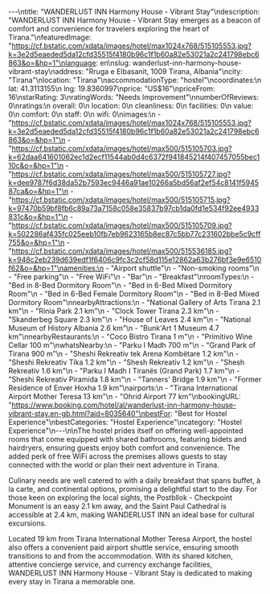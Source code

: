---\ntitle: "WANDERLUST INN Harmony House - Vibrant Stay"\ndescription: "WANDERLUST INN Harmony House - Vibrant Stay emerges as a beacon of comfort and convenience for travelers exploring the heart of Tirana."\nfeaturedImage: "https://cf.bstatic.com/xdata/images/hotel/max1024x768/515105553.jpg?k=3e2d5eaeded5da12cfd35515f4180b96c1f1b60a82e53021a2c241798ebc6863&o=&hp=1"\nlanguage: en\nslug: wanderlust-inn-harmony-house-vibrant-stay\naddress: "Rruga e Elbasanit, 1009 Tirana, Albania"\ncity: "Tirana"\nlocation: "Tirana"\naccommodationType: "hostel"\ncoordinates:\n  lat: 41.3113155\n  lng: 19.8360997\nprice: "US$16"\npriceFrom: 16\nstarRating: 3\nratingWords: "Needs Improvement"\nnumberOfReviews: 0\nratings:\n  overall: 0\n  location: 0\n  cleanliness: 0\n  facilities: 0\n  value: 0\n  comfort: 0\n  staff: 0\n  wifi: 0\nimages:\n  - "https://cf.bstatic.com/xdata/images/hotel/max1024x768/515105553.jpg?k=3e2d5eaeded5da12cfd35515f4180b96c1f1b60a82e53021a2c241798ebc6863&o=&hp=1"\n  - "https://cf.bstatic.com/xdata/images/hotel/max500/515105703.jpg?k=62daa641601062ec1d2ecf11544ab0d4c6372f941845214f407457055bec110c&o=&hp=1"\n  - "https://cf.bstatic.com/xdata/images/hotel/max500/515105727.jpg?k=dee9787f6d38da52b7593ec9446a91ae10266a5bd56af2ef54c8141f594587ca&o=&hp=1"\n  - "https://cf.bstatic.com/xdata/images/hotel/max500/515105715.jpg?k=97470b59bf8fb6c89a73a7158c058e35837b97cb1da0fd1e534f92ee4933831c&o=&hp=1"\n  - "https://cf.bstatic.com/xdata/images/hotel/max500/515105709.jpg?k=502286af435fc025eeb10fb7eb9623165b8ec87c5bb77c231602bbe5c9cff755&o=&hp=1"\n  - "https://cf.bstatic.com/xdata/images/hotel/max500/515536185.jpg?k=948c2eb239d639edf1f6406c9fc3c2cf58d115e12862a63b276bf3e9e6510f62&o=&hp=1"\namenities:\n  - "Airport shuttle"\n  - "Non-smoking rooms"\n  - "Free parking"\n  - "Free WiFi"\n  - "Bar"\n  - "Breakfast"\nroomTypes:\n  - "Bed in 8-Bed Dormitory Room"\n  - "Bed in 6-Bed Mixed Dormitory Room"\n  - "Bed in 6-Bed Female Dormitory Room"\n  - "Bed in 8-Bed Mixed Dormitory Room"\nnearbyAttractions:\n  - "National Gallery of Arts Tirana 2.1 km"\n  - "Rinia Park 2.1 km"\n  - "Clock Tower Tirana 2.3 km"\n  - "Skanderbeg Square 2.3 km"\n  - "House of Leaves 2.4 km"\n  - "National Museum of History Albania 2.6 km"\n  - "Bunk'Art 1 Museum 4.7 km"\nnearbyRestaurants:\n  - "Coco Bistro Tirana 1 m"\n  - "Primitivo Wine Cellar 100 m"\nwhatsNearby:\n  - "Parku I Madh 700 m"\n  - "Grand Park of Tirana 900 m"\n  - "Sheshi Rekreativ tek Arena Kombëtare 1.2 km"\n  - "Sheshi Rekreativ Tika 1.2 km"\n  - "Shesh Rekreativ 1.2 km"\n  - "Shesh Rekreativ 1.6 km"\n  - "Parku I Madh I Tiranës (Grand Park) 1.7 km"\n  - "Sheshi Rekreativ Piramida 1.8 km"\n  - "Tanners' Bridge 1.9 km"\n  - "Former Residence of Enver Hoxha 1.9 km"\nairports:\n  - "Tirana International Airport Mother Teresa 13 km"\n  - "Ohrid Airport 77 km"\nbookingURL: "https://www.booking.com/hotel/al/wanderlust-inn-harmony-house-vibrant-stay.en-gb.html?aid=8035640"\nbestFor: "Best for Hostel Experience"\nbestCategories: "Hostel Experience"\ncategory: "Hostel Experience"\n---\n\nThe hostel prides itself on offering well-appointed rooms that come equipped with shared bathrooms, featuring bidets and hairdryers, ensuring guests enjoy both comfort and convenience. The added perk of free WiFi across the premises allows guests to stay connected with the world or plan their next adventure in Tirana.

Culinary needs are well catered to with a daily breakfast that spans buffet, à la carte, and continental options, promising a delightful start to the day. For those keen on exploring the local sights, the Postbllok - Checkpoint Monument is an easy 2.1 km away, and the Saint Paul Cathedral is accessible at 2.4 km, making WANDERLUST INN an ideal base for cultural excursions.

Located 19 km from Tirana International Mother Teresa Airport, the hostel also offers a convenient paid airport shuttle service, ensuring smooth transitions to and from the accommodation. With its shared kitchen, attentive concierge service, and currency exchange facilities, WANDERLUST INN Harmony House - Vibrant Stay is dedicated to making every stay in Tirana a memorable one.